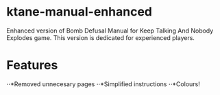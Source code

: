 # ktane-manual-enhanced
Enhanced version of Bomb Defusal Manual for Keep Talking And Nobody Explodes game.
This version is dedicated for experienced players.

# Features
⋅⋅*Removed unnecesary pages
⋅⋅*Simplified instructions
⋅⋅*Colours!
